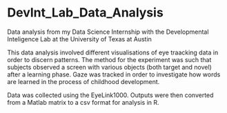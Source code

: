 # DevInt_Lab_Data_Analysis
Data analysis from my Data Science Internship with the Developmental Inteligence Lab at the University of Texas at Austin

This data analysis involved different visualisations of eye traacking data in order to discern patterns. The method for the experiment was such that subjects observed a screen with various objects (both target and novel) after a learning phase. Gaze was tracked in order to investigate how words are learned in the process of childhood development.

Data was collected using the EyeLink1000. Outputs were then converted from a Matlab matrix to a csv format for analysis in R.
